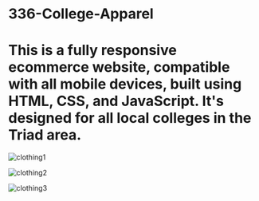 # 336-College-Apparel
# This is a fully responsive ecommerce website, compatible with all mobile devices, built using HTML, CSS, and JavaScript. It's designed for all local colleges in the Triad area.


  ![clothing1](https://github.com/tyron40/336-College-Apparel/assets/107443273/0ef9d6b4-1c30-4512-a920-1979fdd4b2f0)
 [^2]:
  ![clothing2](https://github.com/tyron40/336-College-Apparel/assets/107443273/a11bbe7f-c14e-41da-b09d-5becaa0b318f)
 [^2]:  
  ![clothing3](https://github.com/tyron40/336-College-Apparel/assets/107443273/0661eaa5-226b-412a-90da-44b2472d0e44)
  





